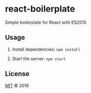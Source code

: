 # react-boilerplate

Simple boilerplate for React with ES2015

## Usage

1. Install dependencies: `npm install`

1. Start the server: `npm start`

## License
[MIT](https://github.com/carrot-labs/react-simple-boilerplate/blob/master/LICENSE) &copy; 2016
